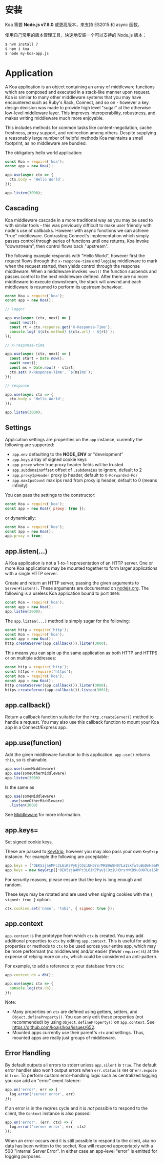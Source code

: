 # 安装

  Koa 需要 __Node.js v7.6.0__ 或更高版本，来支持 ES2015 和 async 函数。

  使用自己常用的版本管理工具，快速地安装一个可以支持的 Node.js 版本：

```bash
$ nvm install 7
$ npm i koa
$ node my-koa-app.js
```

# Application

  A Koa application is an object containing an array of middleware functions
  which are composed and executed in a stack-like manner upon request. Koa is similar to many
  other middleware systems that you may have encountered such as Ruby's Rack, Connect, and so on -
  however a key design decision was made to provide high level "sugar" at the otherwise low-level
  middleware layer. This improves interoperability, robustness, and makes writing middleware much
  more enjoyable.

  This includes methods for common tasks like content-negotiation, cache freshness, proxy support, and redirection
  among others. Despite supplying a reasonably large number of helpful methods Koa maintains a small footprint, as
  no middleware are bundled.

  The obligatory hello world application:

<!-- runkit:endpoint -->
```js
const Koa = require('koa');
const app = new Koa();

app.use(async ctx => {
  ctx.body = 'Hello World';
});

app.listen(3000);
```

## Cascading

  Koa middleware cascade in a more traditional way as you may be used to with similar tools -
  this was previously difficult to make user friendly with node's use of callbacks.
  However with async functions we can achieve "true" middleware. Contrasting Connect's implementation which
  simply passes control through series of functions until one returns, Koa invoke "downstream", then
  control flows back "upstream".

  The following example responds with "Hello World", however first the request flows through
  the `x-response-time` and `logging` middleware to mark when the request started, then yields control through the response middleware. When a middleware invokes `next()`
  the function suspends and passes control to the next middleware defined. After there are no more
  middleware to execute downstream, the stack will unwind and each middleware is resumed to perform
  its upstream behaviour.

<!-- runkit:endpoint -->
```js
const Koa = require('koa');
const app = new Koa();

// logger

app.use(async (ctx, next) => {
  await next();
  const rt = ctx.response.get('X-Response-Time');
  console.log(`${ctx.method} ${ctx.url} - ${rt}`);
});

// x-response-time

app.use(async (ctx, next) => {
  const start = Date.now();
  await next();
  const ms = Date.now() - start;
  ctx.set('X-Response-Time', `${ms}ms`);
});

// response

app.use(async ctx => {
  ctx.body = 'Hello World';
});

app.listen(3000);
```

## Settings

  Application settings are properties on the `app` instance, currently
  the following are supported:

  - `app.env` defaulting to the __NODE_ENV__ or "development"
  - `app.keys` array of signed cookie keys
  - `app.proxy` when true proxy header fields will be trusted
  - `app.subdomainOffset` offset of `.subdomains` to ignore, default to 2
  - `app.proxyIpHeader` proxy ip header, default to `X-Forwarded-For`
  - `app.maxIpsCount` max ips read from proxy ip header, default to 0 (means infinity)

  You can pass the settings to the constructor:
  ```js
  const Koa = require('koa');
  const app = new Koa({ proxy: true });
  ```
  or dynamically:
  ```js
  const Koa = require('koa');
  const app = new Koa();
  app.proxy = true;
  ```

## app.listen(...)

  A Koa application is not a 1-to-1 representation of an HTTP server.
  One or more Koa applications may be mounted together to form larger
  applications with a single HTTP server.

  Create and return an HTTP server, passing the given arguments to
  `Server#listen()`. These arguments are documented on [nodejs.org](http://nodejs.org/api/http.html#http_server_listen_port_hostname_backlog_callback). The following is a useless Koa application bound to port `3000`:

```js
const Koa = require('koa');
const app = new Koa();
app.listen(3000);
```

  The `app.listen(...)` method is simply sugar for the following:

```js
const http = require('http');
const Koa = require('koa');
const app = new Koa();
http.createServer(app.callback()).listen(3000);
```

  This means you can spin up the same application as both HTTP and HTTPS
  or on multiple addresses:

```js
const http = require('http');
const https = require('https');
const Koa = require('koa');
const app = new Koa();
http.createServer(app.callback()).listen(3000);
https.createServer(app.callback()).listen(3001);
```

## app.callback()

  Return a callback function suitable for the `http.createServer()`
  method to handle a request.
  You may also use this callback function to mount your Koa app in a
  Connect/Express app.

## app.use(function)

  Add the given middleware function to this application.
  `app.use()` returns `this`, so is chainable.
```js
app.use(someMiddleware)
app.use(someOtherMiddleware)
app.listen(3000)
```
  Is the same as
```js
app.use(someMiddleware)
  .use(someOtherMiddleware)
  .listen(3000)
```

  See [Middleware](https://github.com/koajs/koa/wiki#middleware) for
  more information.

## app.keys=

  Set signed cookie keys.

  These are passed to [KeyGrip](https://github.com/crypto-utils/keygrip),
  however you may also pass your own `KeyGrip` instance. For
  example the following are acceptable:

```js
app.keys = ['OEK5zjaAMPc3L6iK7PyUjCOziUH3rsrMKB9u8H07La1SkfwtuBoDnHaaPCkG5Brg', 'MNKeIebviQnCPo38ufHcSfw3FFv8EtnAe1xE02xkN1wkCV1B2z126U44yk2BQVK7'];
app.keys = new KeyGrip(['OEK5zjaAMPc3L6iK7PyUjCOziUH3rsrMKB9u8H07La1SkfwtuBoDnHaaPCkG5Brg', 'MNKeIebviQnCPo38ufHcSfw3FFv8EtnAe1xE02xkN1wkCV1B2z126U44yk2BQVK7'], 'sha256');
```

  For security reasons, please ensure that the key is long enough and random.

  These keys may be rotated and are used when signing cookies
  with the `{ signed: true }` option:

```js
ctx.cookies.set('name', 'tobi', { signed: true });
```

## app.context

  `app.context` is the prototype from which `ctx` is created.
  You may add additional properties to `ctx` by editing `app.context`.
  This is useful for adding properties or methods to `ctx` to be used across your entire app,
  which may be more performant (no middleware) and/or easier (fewer `require()`s)
  at the expense of relying more on `ctx`, which could be considered an anti-pattern.

  For example, to add a reference to your database from `ctx`:

```js
app.context.db = db();

app.use(async ctx => {
  console.log(ctx.db);
});
```

Note:

- Many properties on `ctx` are defined using getters, setters, and `Object.defineProperty()`. You can only edit these properties (not recommended) by using `Object.defineProperty()` on `app.context`. See https://github.com/koajs/koa/issues/652.
- Mounted apps currently use their parent's `ctx` and settings. Thus, mounted apps are really just groups of middleware.

## Error Handling

  By default outputs all errors to stderr unless `app.silent` is `true`.
  The default error handler also won't output errors when `err.status` is `404` or `err.expose` is `true`.
  To perform custom error-handling logic such as centralized logging you can add an "error" event listener:

```js
app.on('error', err => {
  log.error('server error', err)
});
```

  If an error is in the req/res cycle and it is _not_ possible to respond to the client, the `Context` instance is also passed:

```js
app.on('error', (err, ctx) => {
  log.error('server error', err, ctx)
});
```

  When an error occurs _and_ it is still possible to respond to the client, aka no data has been written to the socket, Koa will respond
  appropriately with a 500 "Internal Server Error". In either case
  an app-level "error" is emitted for logging purposes.
